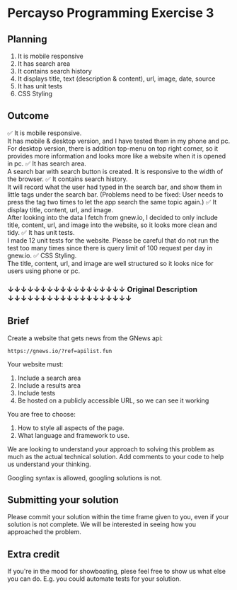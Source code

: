 # Percayso Programming Exercise 3

## Planning

1. It is mobile responsive
2. It has search area
3. It contains search history
4. It displays title, text (description & content), url, image, date, source
5. It has unit tests
6. CSS Styling

## Outcome

:white_check_mark: It is mobile responsive.<br/>
It has mobile & desktop version, and I have tested them in my phone and pc. For desktop version, there is addition top-menu on top right corner, so it provides more information and looks more like a website when it is opened in pc.
:white_check_mark: It has search area.<br/>
A search bar with search button is created. It is responsive to the width of the browser.
:white_check_mark: It contains search history.<br/>
It will record what the user had typed in the search bar, and show them in little tags under the search bar. (Problems need to be fixed: User needs to press the tag two times to let the app search the same topic again.)
:white_check_mark: It display title, content, url, and image.<br/>
After looking into the data I fetch from gnew.io, I decided to only include title, content, url, and image into the website, so it looks more clean and tidy.
:white_check_mark: It has unit tests.<br/>
I made 12 unit tests for the website. Please be careful that do not run the test too many times since there is query limit of 100 request per day in gnew.io.
:white_check_mark: CSS Styling.<br/>
The title, content, url, and image are well structured so it looks nice for users using phone or pc.

### ↓↓↓↓↓↓↓↓↓↓↓↓↓↓↓↓↓↓ Original Description ↓↓↓↓↓↓↓↓↓↓↓↓↓↓↓↓↓↓↓

## Brief

Create a website that gets news from the GNews api:

    https://gnews.io/?ref=apilist.fun

Your website must:

1. Include a search area
2. Include a results area
3. Include tests
4. Be hosted on a publicly accessible URL, so we can see it working

You are free to choose:

1. How to style all aspects of the page.
2. What language and framework to use.

We are looking to understand your approach to solving this problem as much as the actual technical solution. Add comments to your code to help us understand your thinking.

Googling syntax is allowed, googling solutions is not.

## Submitting your solution

Please commit your solution within the time frame given to you, even if your solution is not complete. We will be interested in seeing how you approached the problem.

## Extra credit

If you're in the mood for showboating, plese feel free to show us what else you can do. E.g. you could automate tests for your solution.
